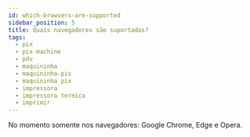 ```yaml
---
id: which-browsers-are-supported
sidebar_position: 5
title: Quais navegadores são suportados?
tags:
  - pix
  - pix-machine
  - pdv
  - maquininha
  - maquininha-pix
  - maquininha pix
  - impressora
  - impressora termica
  - imprimir
---
```


No momento somente nos navegadores: Google Chrome, Edge e Opera.
